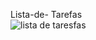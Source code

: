 Lista-de- Tarefas<br/>
![lista de taresfas](https://user-images.githubusercontent.com/63489212/235808966-d58ec4c3-da71-45b6-a8a6-4b77789f6b53.png)
